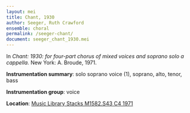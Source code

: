 ```yaml
---
layout: mei
title: Chant, 1930
author: Seeger, Ruth Crawford
ensemble: choral
permalink: /seeger-chant/
document: seeger_chant_1930.mei
---
```


In *Chant: 1930: for four-part chorus of mixed voices and soprano solo a cappella.* New York: A. Broude, 1971. 

**Instrumentation summary**: solo soprano voice (1), soprano, alto, tenor, bass 

**Instrumentation group**: voice

**Location**: <a href="https://tufts-primo.hosted.exlibrisgroup.com/permalink/f/bnf7qa/01TUN_ALMA21106986790003851" target="_blank">Music Library Stacks 	M1582.S43 C4 1971</a>

